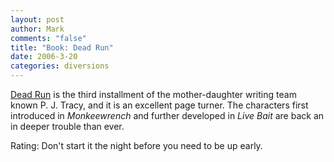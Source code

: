 ```yaml
--- 
layout: post
author: Mark
comments: "false"
title: "Book: Dead Run"
date: 2006-3-20
categories: diversions
---
```

<a href="http://www.amazon.com/gp/product/0399152466/sr=8-1/qid=1142907636/ref=pd_bbs_1/102-4059107-2263315?%5Fencoding=UTF8" title="Dead Run">Dead Run</a> is the third installment of the mother-daughter writing team known P. J. Tracy, and it is an excellent page turner. The characters first introduced in <i>Monkeewrench</i> and further developed in <i>Live Bait</i> are back an in deeper trouble than ever.

Rating: Don't start it the night before you need to be up early.
